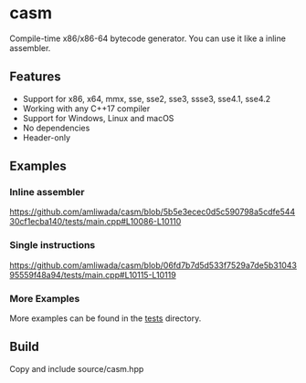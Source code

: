 # casm
Compile-time x86/x86-64 bytecode generator. You can use it like a inline assembler.

## Features

- Support for x86, x64, mmx, sse, sse2, sse3, ssse3, sse4.1, sse4.2
- Working with any C++17 compiler
- Support for Windows, Linux and macOS
- No dependencies
- Header-only

## Examples

### Inline assembler

https://github.com/amliwada/casm/blob/5b5e3ecec0d5c590798a5cdfe54430cf1ecba140/tests/main.cpp#L10086-L10110

### Single instructions

https://github.com/amliwada/casm/blob/06fd7b7d5d533f7529a7de5b3104395559f48a94/tests/main.cpp#L10115-L10119

### More Examples

More examples can be found in the [tests](./tests/) directory.

## Build

Copy and include source/casm.hpp
